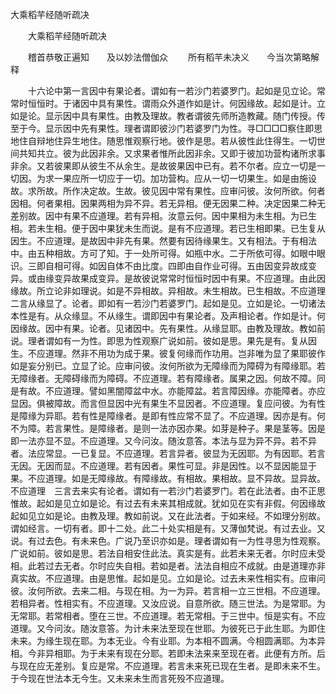   大乘稻芉经随听疏决
　　




　　大乘稻芉经随听疏决

　　稽首恭敬正遍知　　及以妙法僧伽众
　　所有稻芉未决义　　今当次第略解释

　　十六论中第一言因中有果论者。谓如有一若沙门若婆罗门。起如是见立论。常常时恒恒时。于诸因中具有果性。谓雨众外道作如是计。何因缘故。起如是计。立如是论。显示因中具有果性。由教及理故。教者谓彼先师所造教藏。随门传授。传至于今。显示因中先有果性。理者谓即彼沙门若婆罗门为性。寻□□□□察住即思地住自辩地住异生地住。随思惟观察行地。彼作是思。若从彼性此住得生。一切世间共知共立。彼为此因非余。又求果者惟所此因非余。又即于彼加功营构诸所求事非余。又若彼果即从彼生不从余生。是故彼果因中已有。若不尔者。应立一切是一切因。为求一果应所一切应于一切。加功营构。应从一切一切果生。如是由施设故。求所故。所作决定故。生故。彼见因中常有果性。应审问彼。汝何所欲。何者因相。何者果相。因果两相为异不异。若无异相。便无因果二种。决定因果二种无差别故。因中有果不应道理。若有异相。汝意云何。因中果相为未生相。为已生相。若未生相。便于因中果犹未生而说。是有不应道理。若已生相即果。已生复从因生。不应道理。是故因中非先有果。然要有因待缘果生。又有相法。于有相法中。由五种相故。方可了知。于一处所可得。如瓶中水。二于所依可得。如眼中眼识。三即自相可得。如因自体不由比度。四即由自作业可得。五由因变异故成变异。或由缘变异故果成变异。是故彼说常常时恒恒时因中有果。不应道理。由此因缘故。所立论非如理说。如是不异相故。异相故。未生相故。已生相故。不应道理　二言从缘显了。论者。即如有一若沙门若婆罗门。起如是见。立如是论。一切诸法本性是有。从众缘显。不从缘生。谓即因中有果论者。及声相论者。作如是计。何因缘故。因中有果。论者。见诸因中。先有果性。从缘显耶。由教及理故。教如前说。理者谓如有一为性。即思为性观察广说如前。彼如是思。果先是有。复从因生。不应道理。然非不用功为成于果。彼复何缘而作功用。岂非唯为显了果耶彼作如是妄分别已。立显了论。应审问彼。汝何所欲为无障缘而为障碍为有障缘耶。若无障缘者。无障碍缘而为障碍。不应道理。若有障缘者。属果之因。何故不障。同是有故。不应道理。譬如黑闇障盆中水。亦能障盆。若言障因缘。亦能障者。亦应显因。俱被障故。而言但显因中光有果生不显因者。不应道理。复应问彼。为有性是障缘为异耶。若有性是障缘者。是即有性应常不显了。不应道理。因亦是有。何不为障。若言果性。是障缘者。是则一法亦因亦果。如芽是种子。果是茎等。因是即一法亦显不显。不应道理。又今问汝。随汝意答。本法与显为异不异。若不异者。法应常显。一已复显。不应道理。若言异者。彼显为无因耶。为有因耶。若言无因。无因而显。不应道理。若有因者。果性可显。非是因性。以不显因能显于果。不应道理。如是无障缘故。有障缘故。有相故。果相故。显不异故。显异故。不应道理　三言去来实有论者。谓如有一若沙门若婆罗门。若在此法者。由不正思惟故。起如是见立如是论。有过去有未来其相成就。犹如见在实有非假。何因缘故起如见立如是论。由教及理。教如前说。又在此法者。于如来经。不如理分别故。谓如经言。一切有者。即十二处。此二十处实相是有。又薄伽梵说。有过去业。又说。有过去色。有未来色。广说乃至识亦如是。理者谓如有一为性寻思为性观察。广说如前。彼如是思。若法自相安住此法。真实是有。此若未来无者。尔时应未受相。此若过去无者。尔时应失自相。若如是者。法法自相应不成就。由是道理亦非真实故。不应道理。由是思惟。起如是见。立如是论。过去未来性相实有。应审问彼。汝何所欲。去来二相。与现在相。为一为异。若言相一立三世相。不应道理。若相异者。性相实有。不应道理。又汝应说。自意所欲。随三世法。为是常耶。为无常耶。若常相者。堕在三世。不应道理。若无常相。于三世中。恒是实有。不应道理。又今问汝。随汝意答。为计未来法至现在世耶。为彼死已于此生耶。为即住未来。为缘生现在耶。为本无业。今有业耶。为本相不圆满。今相圆满耶。为本异相。今非异相耶。为于未来有现在分耶。若即未法来来至现在者。此便有方所。后与现在应无差别。复应是常。不应道理。若言未来死已现在生者。是即未来不生。于今现在世法本无今生。又未来未生而言死殁不应道理。

